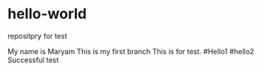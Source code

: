 # hello-world
repositpry for test

My name is Maryam
This is my first branch
This is for test.
#Hello1
#hello2
  Successful test
